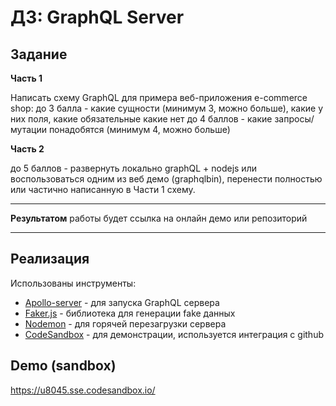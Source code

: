 # ДЗ: GraphQL Server

## Задание

**Часть 1**

Написать схему GraphQL для примера веб-приложения e-commerce shop:
до 3 балла - какие сущности (минимум 3, можно больше), какие у них поля, какие обязательные какие нет
до 4 баллов - какие запросы/мутации понадобятся (минимум 4, можно больше)

**Часть 2**

до 5 баллов - развернуть локально graphQL + nodejs или воспользоваться одним из веб демо (graphqlbin), перенести полностью или частично написанную в Части 1 схему.

---

**Результатом** работы будет ссылка на онлайн демо или репозиторий

---

## Реализация

Использованы инструменты:
- [Apollo-server](https://github.com/apollographql/apollo-server) - для запуска GraphQL сервера
- [Faker.js](https://github.com/Marak/faker.js) - библиотека для генерации fake данных
- [Nodemon](https://www.npmjs.com/package/nodemon) - для горячей перезагрузки сервера
- [CodeSandbox](https://codesandbox.io/) - для демонстрации, используется интеграция с github

## Demo (sandbox)
https://u8045.sse.codesandbox.io/
